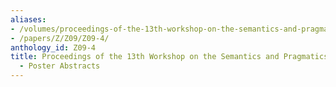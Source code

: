 ```yaml
---
aliases:
- /volumes/proceedings-of-the-13th-workshop-on-the-semantics-and-pragmatics-of-dialogue-poster-abstracts/
- /papers/Z/Z09/Z09-4/
anthology_id: Z09-4
title: Proceedings of the 13th Workshop on the Semantics and Pragmatics of Dialogue
  - Poster Abstracts
---
```

